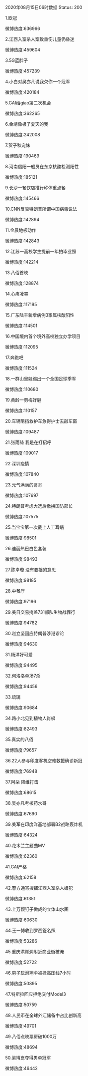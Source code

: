 2020年08月15日06时数据
Status: 200

1.欧冠

微博热度:636966

2.江西入室杀人案致重伤儿童仍昏迷

微博热度:459604

3.5G蓝胖子

微博热度:457239

4.小白对吴亦凡说我欠你一个冠军

微博热度:420184

5.GAI给giao第二次机会

微博热度:362265

6.金靖像极了夏天的我

微博热度:242008

7.贺子秋宠妹

微博热度:190469

8.河南信阳一船员在东京核酸检测阳性

微博热度:185121

9.长沙一餐饮店推行称体重点餐

微博热度:145466

10.CNN反驳特朗普所谓中国病毒说法

微博热度:142894

11.金晨地板动作

微博热度:142843

12.江苏一高校学生提前一年拍毕业照

微博热度:142214

13.八佰首映

微博热度:128874

14.心疼凌霄

微博热度:117195

15.广东陆丰新增病例3家属核酸阳性

微博热度:114501

16.中国境内首个境外高校独立办学项目

微博热度:112095

17.奔跑吧

微博热度:111524

18.一群山里娃踢出一个全国足球季军

微博热度:110680

19.黄龄一剪梅好魅

微博热度:110157

20.车辆阻挡救护车急得护士去敲车窗

微博热度:109487

21.张雨绮 我是在打招呼

微博热度:109017

22.深圳疫情

微博热度:107840

23.元气满满的哥哥

微博热度:107697

24.特朗普考虑大选后撤换国防部长

微博热度:107575

25.当宝宝第一次戴上人工耳蜗

微博热度:98501

26.迪丽热巴白色套装

微博热度:98493

27.陈卓璇 没有要挡的意思

微博热度:98185

28.中餐厅

微博热度:97196

29.美日交易掩盖731部队生物战罪行

微博热度:94782

30.赵立坚回应特朗普涉港谬论

微博热度:94630

31.杨洋好可爱

微博热度:94495

32.何洛洛单场7杀

微博热度:94456

33.琉璃

微博热度:90684

34.路小北见到植物人肖枫

微博热度:82493

35.真实的八佰

微博热度:79657

36.22人参与印度客机空难救援确诊新冠

微博热度:76948

37.阿朵 降维打击

微博热度:68615

38.吴亦凡考核药水哥

微博热度:67690

39.美军在印度洋基地部署B2战略轰炸机

微博热度:64324

40.花木兰主题曲MV

微博热度:62360

41.GAI严格

微博热度:62158

42.警方通宵搜捕江西入室杀人嫌犯

微博热度:61351

43.上万颗钉子做成的立体山水画

微博热度:60630

44.王一博收到罗西签名照

微博热度:53286

45.重庆洪崖洞附近商业街被淹

微博热度:52722

46.男子玩滑翔伞被挂高压线7小时

微博热度:50895

47.特斯拉回应拒绝交付Model3

微博热度:50759

48.人民币在全球外汇储备中占比创新高

微博热度:49701

49.八佰点映票房破1000万

微博热度:48694

50.梁靖崑夺得男单冠军

微博热度:46442


